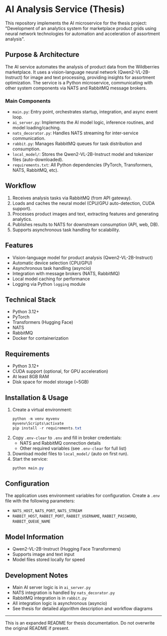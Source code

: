 # AI Analysis Service (Thesis)

This repository implements the AI microservice for the thesis project: "Development of an analytics system for marketplace product grids using neural network technologies for automation and acceleration of assortment analysis".

## Purpose & Architecture

The AI service automates the analysis of product data from the Wildberries marketplace. It uses a vision-language neural network (Qwen2-VL-2B-Instruct) for image and text processing, providing insights for assortment optimization. The service is a Python microservice, communicating with other system components via NATS and RabbitMQ message brokers.

### Main Components
- `main.py`: Entry point, orchestrates startup, integration, and async event loop.
- `ai_server.py`: Implements the AI model logic, inference routines, and model loading/caching.
- `nats_decorator.py`: Handles NATS streaming for inter-service communication.
- `rabbit.py`: Manages RabbitMQ queues for task distribution and consumption.
- `local_model/`: Stores the Qwen2-VL-2B-Instruct model and tokenizer files (auto-downloaded).
- `requirements.txt`: All Python dependencies (PyTorch, Transformers, NATS, RabbitMQ, etc).

## Workflow
1. Receives analysis tasks via RabbitMQ (from API gateway).
2. Loads and caches the neural model (CPU/GPU auto-detection, CUDA support).
3. Processes product images and text, extracting features and generating analytics.
4. Publishes results to NATS for downstream consumption (API, web, DB).
5. Supports asynchronous task handling for scalability.

## Features
- Vision-language model for product analysis (Qwen2-VL-2B-Instruct)
- Automatic device selection (CPU/GPU)
- Asynchronous task handling (asyncio)
- Integration with message brokers (NATS, RabbitMQ)
- Local model caching for performance
- Logging via Python `logging` module

## Technical Stack
- Python 3.12+
- PyTorch
- Transformers (Hugging Face)
- NATS
- RabbitMQ
- Docker for containerization

## Requirements
- Python 3.12+
- CUDA support (optional, for GPU acceleration)
- At least 8GB RAM
- Disk space for model storage (~5GB)

## Installation & Usage
1. Create a virtual environment:
   ```powershell
   python -m venv myvenv
   myvenv\Scripts\activate
   pip install -r requirements.txt
   ```
2. Copy `.env-clear` to `.env` and fill in broker credentials:
   - NATS and RabbitMQ connection details
   - Other required variables (see `.env-clear` for full list)
3. Download model files to `local_model/` (auto on first run).
4. Start the service:
   ```powershell
   python main.py
   ```

## Configuration
The application uses environment variables for configuration. Create a `.env` file with the following parameters:
- `NATS_HOST`, `NATS_PORT`, `NATS_STREAM`
- `RABBIT_HOST`, `RABBIT_PORT`, `RABBIT_USERNAME`, `RABBIT_PASSWORD`, `RABBIT_QUEUE_NAME`

## Model Information
- Qwen2-VL-2B-Instruct (Hugging Face Transformers)
- Supports image and text input
- Model files stored locally for speed

## Development Notes
- Main AI server logic is in `ai_server.py`
- NATS integration is handled by `nats_decorator.py`
- RabbitMQ integration is in `rabbit.py`
- All integration logic is asynchronous (asyncio)
- See thesis for detailed algorithm description and workflow diagrams

---
This is an expanded README for thesis documentation. Do not overwrite the original README if present.
